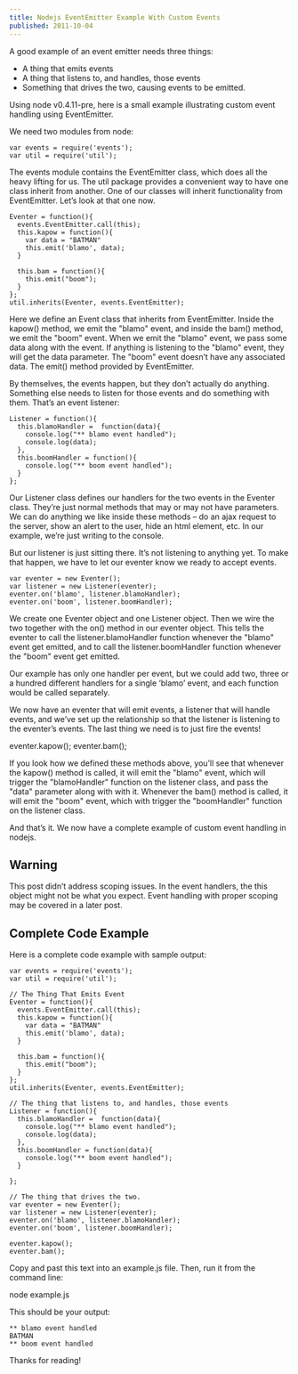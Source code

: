 ```yaml
---
title: Nodejs EventEmitter Example With Custom Events
published: 2011-10-04
---
```


A good example of an event emitter needs three things:

* A thing that emits events
* A thing that listens to, and handles, those events
* Something that drives the two, causing events to be emitted.

Using node v0.4.11-pre, here is a small example illustrating custom event handling using EventEmitter.

<!--- break -->

We need two modules from node:

    var events = require('events');
    var util = require('util');

The events module contains the EventEmitter class, which does all the heavy lifting for us. The util package provides a convenient way to have one class inherit from another. One of our classes will inherit functionality from EventEmitter. Let’s look at that one now.

    Eventer = function(){
      events.EventEmitter.call(this);
      this.kapow = function(){
        var data = "BATMAN"
        this.emit('blamo', data);
      }

      this.bam = function(){
        this.emit("boom");
      }
    };
    util.inherits(Eventer, events.EventEmitter);

Here we define an Event class that inherits from EventEmitter. Inside the kapow() method, we emit the "blamo" event, and inside the bam() method, we emit the "boom" event. When we emit the "blamo" event, we pass some data along with the event. If anything is listening to the "blamo" event, they will get the data parameter. The "boom" event doesn’t have any associated data. The emit() method provided by EventEmitter.

By themselves, the events happen, but they don’t actually do anything. Something else needs to listen for those events and do something with them. That’s an event listener:

    Listener = function(){
      this.blamoHandler =  function(data){
        console.log("** blamo event handled");
        console.log(data);
      },
      this.boomHandler = function(){
        console.log("** boom event handled");
      }
    };

Our Listener class defines our handlers for the two events in the Eventer class. They’re just normal methods that may or may not have parameters. We can do anything we like inside these methods – do an ajax request to the server, show an alert to the user, hide an html element, etc. In our example, we’re just writing to the console.

But our listener is just sitting there. It’s not listening to anything yet. To make that happen, we have to let our eventer know we ready to accept events.

    var eventer = new Eventer();
    var listener = new Listener(eventer);
    eventer.on('blamo', listener.blamoHandler);
    eventer.on('boom', listener.boomHandler);

We create one Eventer object and one Listener object. Then we wire the two together with the on() method in our eventer object. This tells the eventer to call the listener.blamoHandler function whenever the "blamo" event get emitted, and to call the listener.boomHandler function whenever the "boom" event get emitted.

Our example has only one handler per event, but we could add two, three or a hundred different handlers for a single ‘blamo’ event, and each function would be called separately.

We now have an eventer that will emit events, a listener that will handle events, and we’ve set up the relationship so that the listener is listening to the eventer’s events. The last thing we need is to just fire the events!

  eventer.kapow();
  eventer.bam();

If you look how we defined these methods above, you’ll see that whenever the kapow() method is called, it will emit the "blamo" event, which will trigger the "blamoHandler" function on the listener class, and pass the "data" parameter along with with it. Whenever the bam() method is called, it will emit the "boom" event, which with trigger the "boomHandler" function on the listener class.

And that’s it. We now have a complete example of custom event handling in nodejs.

## Warning

This post didn’t address scoping issues. In the event handlers, the this object might not be what you expect. Event handling with proper scoping may be covered in a later post.

## Complete Code Example

Here is a complete code example with sample output:

    var events = require('events');
    var util = require('util');

    // The Thing That Emits Event
    Eventer = function(){
      events.EventEmitter.call(this);
      this.kapow = function(){
        var data = "BATMAN"
        this.emit('blamo', data);
      }

      this.bam = function(){
        this.emit("boom");
      }
    };
    util.inherits(Eventer, events.EventEmitter);

    // The thing that listens to, and handles, those events
    Listener = function(){
      this.blamoHandler =  function(data){
        console.log("** blamo event handled");
        console.log(data);
      },
      this.boomHandler = function(data){
        console.log("** boom event handled");
      }

    };

    // The thing that drives the two.
    var eventer = new Eventer();
    var listener = new Listener(eventer);
    eventer.on('blamo', listener.blamoHandler);
    eventer.on('boom', listener.boomHandler);

    eventer.kapow();
    eventer.bam();

Copy and past this text into an example.js file. Then, run it from the command line:

node example.js

This should be your output:

    ** blamo event handled
    BATMAN
    ** boom event handled

Thanks for reading!
